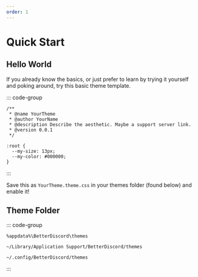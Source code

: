 ```yaml
---
order: 1
---
```


# Quick Start

## Hello World

If you already know the basics, or just prefer to learn by trying it yourself and poking around, try this basic theme template.

::: code-group
```css:line-numbers [YourTheme.theme.css]
/**
 * @name YourTheme
 * @author YourName
 * @description Describe the aesthetic. Maybe a support server link.
 * @version 0.0.1
 */

:root {
  --my-size: 13px;
  --my-color: #000000;
}
```
:::

Save this as `YourTheme.theme.css` in your themes folder (found below) and enable it!

## Theme Folder

::: code-group

```console [Windows]
%appdata%\BetterDiscord\themes
```

```console [Mac]
~/Library/Application Support/BetterDiscord/themes
```

```console [Linux]
~/.config/BetterDiscord/themes
```

:::
